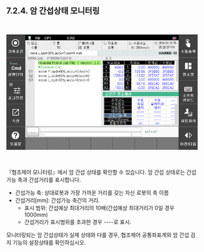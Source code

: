 ﻿## 7.2.4. 암 간섭상태 모니터링

<Br>

![[그림7-21] 협조제어 모니터링](../../_assets/7-21.png)


<br>


『협조제어 모니터링』에서 암 간섭 상태를 확인할 수 있습니다. 암 간섭 상태로는 간섭가능 축과 간섭거리를 표시합니다. 

 - 	간섭가능 축: 상대로봇과 가장 가까운 거리를 갖는 자신 로봇의 축 이름
 - 	간섭거리[mm]: 간섭가능 축간의 거리.
      - 표시 범위: 간섭예상 최대거리의 10배(간섭예상 최대거리가 0일 경우 1000mm)
      - 간섭거리가 표시범위를 초과한 경우 ----로 표시.

모니터링되는 암 간섭상태가 실제 상태와 다를 경우, 협조제어 공통좌표계와 암 간섭 검지 기능의 설정상태를 확인하십시오. 
